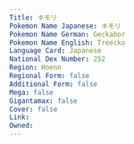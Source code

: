 ```yaml
---
﻿Title: キモリ
Pokemon Name Japanese: キモリ
Pokemon Name German: Geckabor
Pokemon Name English: Treecko
Language Card: Japanese
National Dex Number: 252
Region: Hoenn
Regional Form: false
Additional Form: false
Mega: false
Gigantamax: false
Cover: false
Link: 
Owned: 
---
```

